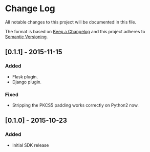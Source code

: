 # Change Log #

All notable changes to this project will be documented in this file.

The format is based on [Keep a Changelog](http://keepachangelog.com/)
and this project adheres to [Semantic Versioning](http://semver.org/).

## [0.1.1] - 2015-11-15

### Added
- Flask plugin.
- Django plugin.

### Fixed
- Stripping the PKCS5 padding works correctly on Python2 now.

## [0.1.0] - 2015-10-23
### Added
- Initial SDK release
